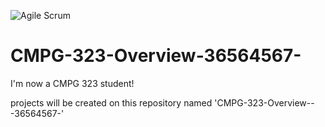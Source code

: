 ![Agile   Scrum](https://github.com/peacetheboy/CMPG-323-Overview-36564567-/assets/90477030/45ffd434-bf92-495b-82de-4f0aab392446)
# CMPG-323-Overview-36564567-
I'm now a CMPG 323 student!

projects will be created on this repository named 'CMPG-323-Overview---36564567-'
